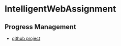 # IntelligentWebAssignment

## Progress Management
- [github project](https://github.com/users/Crowds21/projects/4)
